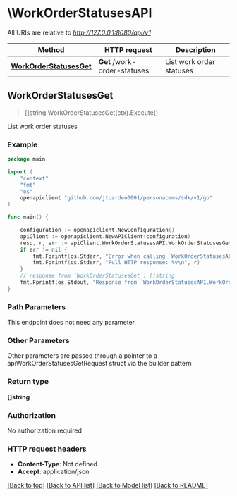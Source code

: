# \WorkOrderStatusesAPI

All URIs are relative to *http://127.0.0.1:8080/api/v1*

Method | HTTP request | Description
------------- | ------------- | -------------
[**WorkOrderStatusesGet**](WorkOrderStatusesAPI.md#WorkOrderStatusesGet) | **Get** /work-order-statuses | List work order statuses



## WorkOrderStatusesGet

> []string WorkOrderStatusesGet(ctx).Execute()

List work order statuses



### Example

```go
package main

import (
	"context"
	"fmt"
	"os"
	openapiclient "github.com/jtcarden0001/personacmms/sdk/v1/go"
)

func main() {

	configuration := openapiclient.NewConfiguration()
	apiClient := openapiclient.NewAPIClient(configuration)
	resp, r, err := apiClient.WorkOrderStatusesAPI.WorkOrderStatusesGet(context.Background()).Execute()
	if err != nil {
		fmt.Fprintf(os.Stderr, "Error when calling `WorkOrderStatusesAPI.WorkOrderStatusesGet``: %v\n", err)
		fmt.Fprintf(os.Stderr, "Full HTTP response: %v\n", r)
	}
	// response from `WorkOrderStatusesGet`: []string
	fmt.Fprintf(os.Stdout, "Response from `WorkOrderStatusesAPI.WorkOrderStatusesGet`: %v\n", resp)
}
```

### Path Parameters

This endpoint does not need any parameter.

### Other Parameters

Other parameters are passed through a pointer to a apiWorkOrderStatusesGetRequest struct via the builder pattern


### Return type

**[]string**

### Authorization

No authorization required

### HTTP request headers

- **Content-Type**: Not defined
- **Accept**: application/json

[[Back to top]](#) [[Back to API list]](../README.md#documentation-for-api-endpoints)
[[Back to Model list]](../README.md#documentation-for-models)
[[Back to README]](../README.md)

